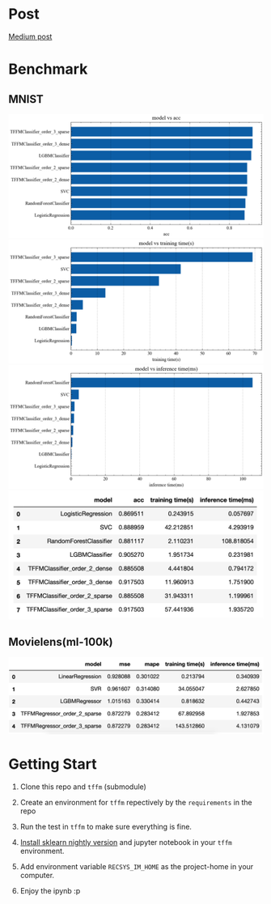 # Post

[Medium post](https://yulongtsai.medium.com/factorization-machine-implementation-analysis-c6c6dd5affa)

# Benchmark

## MNIST

<img src='./asserts/model vs acc.png'></img>
<img src='./asserts/model vs training time(s).png'></img>
<img src='./asserts/model vs inference time(ms).png'></img>
<img src='./asserts/mnist_summary.png'></img>

## Movielens(ml-100k)

<img src='./asserts/ml-100k_summary.png'></img>

# Getting Start

1. Clone this repo and `tffm` (submodule)
2. Create an environment for `tffm` repectively by the `requirements` in the repo
3. Run the test in `tffm` to make sure everything is fine.
4. [Install sklearn nightly version](https://scikit-learn.org/stable/developers/advanced_installation.html) and jupyter notebook in your `tffm` environment.

5. Add environment variable `RECSYS_IM_HOME` as the project-home in your computer.

6. Enjoy the ipynb :p
